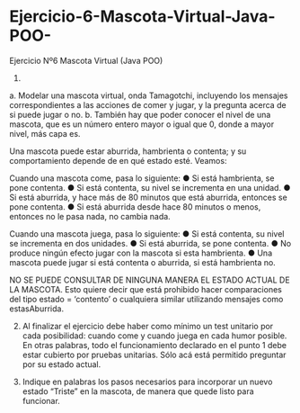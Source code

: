 # Ejercicio-6-Mascota-Virtual-Java-POO-
Ejercicio Nº6 Mascota Virtual (Java POO)

1.
a. Modelar una mascota virtual, onda Tamagotchi,
incluyendo los mensajes correspondientes a las
acciones de comer y jugar, y la pregunta acerca de si
puede jugar o no.
b. También hay que poder conocer el nivel de una
mascota, que es un número entero mayor o igual que
0, donde a mayor nivel, más capa es.

Una mascota puede estar aburrida, hambrienta o contenta; y su comportamiento depende de
en qué estado esté.
Veamos:

Cuando una mascota come, pasa lo siguiente:
● Si está hambrienta, se pone contenta.
● Si está contenta, su nivel se incrementa en una unidad.
● Si está aburrida, y hace más de 80 minutos que está aburrida, entonces se pone
contenta.
● Si está aburrida desde hace 80 minutos o menos, entonces no le pasa nada, no cambia
nada.

Cuando una mascota juega, pasa lo siguiente:
● Si está contenta, su nivel se incrementa en dos unidades.
● Si está aburrida, se pone contenta.
● No produce ningún efecto jugar con la mascota si esta hambrienta.
● Una mascota puede jugar si está contenta o aburrida, si está hambrienta no.

NO SE PUEDE CONSULTAR DE NINGUNA MANERA EL ESTADO ACTUAL DE LA
MASCOTA.
Esto quiere decir que está prohibido hacer comparaciones del tipo estado = ‘contento’ o
cualquiera similar utilizando mensajes como estasAburrida.

2. Al finalizar el ejercicio debe haber como mínimo un test unitario por cada posibilidad:
cuando come y cuando juega en cada humor posible. En otras palabras, todo el
funcionamiento declarado en el punto 1 debe estar cubierto por pruebas unitarias. Sólo
acá está permitido preguntar por su estado actual.

3. Indique en palabras los pasos necesarios para incorporar un nuevo estado “Triste” en la
mascota, de manera que quede listo para funcionar.
